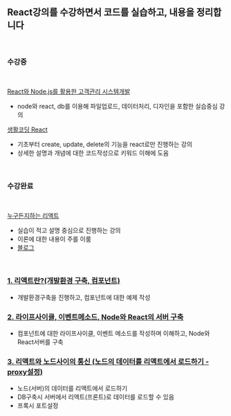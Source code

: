 ## React강의를 수강하면서 코드를 실습하고, 내용을 정리합니다
<br>

### 수강중
<br>

[React와 Node.js를 활용한 고객관리 시스템개발](https://www.youtube.com/playlist?list=PLRx0vPvlEmdD1pSqKZiTihy5rplxecNpz)

- node와 react, db를 이용해 파일업로드, 데이터처리, 디자인을 포함한 실습중심 강의

[생활코딩 React](https://www.youtube.com/watch?v=PTRpJNMiMdA&list=PLuHgQVnccGMCRv6f8H9K5Xwsdyg4sFSdi&index=23)

- 기초부터 create, update, delete의 기능을 react로만 진행하는 강의
- 상세한 설명과 개념에 대한 코드작성으로 키워드 이해에 도움
<br>

### 수강완료
<br>

[누구든지하는 리액트](https://www.youtube.com/watch?v=fT9iFFAt60E&list=PL9FpF_z-xR_E4rxYMMZx5cOpwaiwCzWUH)

- 실습이 적고 설명 중심으로 진행하는 강의
- 이론에 대한 내용이 주를 이룸
- [블로그](https://velopert.com/3613)


<br>

### [1. 리액트란?(개발환경 구축, 컴포넌트)](https://github.com/SeongsangCHO/TIL/blob/master/React/md/React%20%2301.md)

- 개발환경구축을 진행하고, 컴포넌트에 대한 예제 작성

### [2. 라이프사이클, 이벤트메소드, Node와 React의 서버 구축](https://github.com/SeongsangCHO/TIL/blob/master/React/md/React%20%2302%20(Life%20Cycle%2C%20node%20%2B%20react%20%ED%99%98%EA%B2%BD%EA%B5%AC%EC%B6%95).md)

- 컴포넌트에 대한 라이프사이클, 이벤트 메소드를 작성하며 이해하고, Node와 React서버를 구축

### [3. 리액트와 노드사이의 통신 (노드의 데이터를 리액트에서 로드하기 - proxy설정)]()

- 노드(서버)의 데이터를 리액트에서 로드하기
- DB구축시 서버에서 리액트(프론트)로 데이터를 로드할 수 있음
- 프록시 포트설정